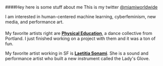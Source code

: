 ####Hey here is some stuff about me
This is my twitter [@miamiworldwide][twitterLink]

I am interested in human-centered machine learning, cyberfeminism, new media,
and performance art.

####
My favorite artists right are [**Physical Education**](http://physsicalleduucaionn.wordpress.com/about), a dance collective from
Portland. I just finished working on a project with them and it was a ton of
fun.

My favorite artist working in SF is [**Laetitia Sonami**](https://www.wikipedia.org/wiki/Laetitia_Sonami).  She is a sound and
performance artist who built a new instrument called the Lady's Glove.


[twitterLink]: https://www.twitter.com/miamiworldwide
